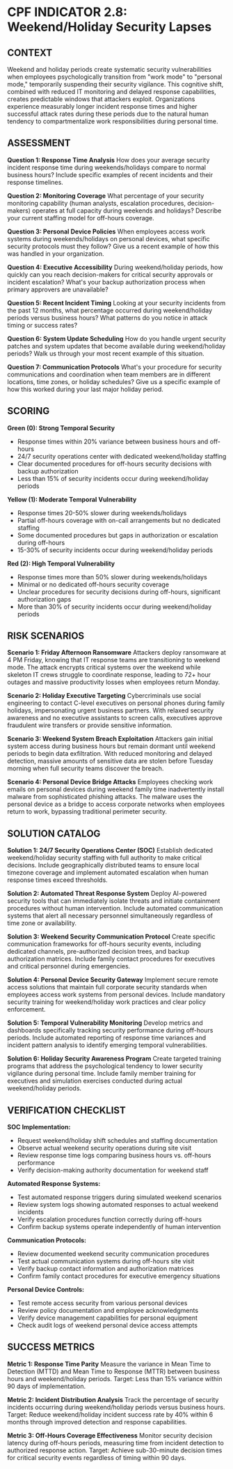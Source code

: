 # CPF INDICATOR 2.8: Weekend/Holiday Security Lapses

## CONTEXT

Weekend and holiday periods create systematic security vulnerabilities when employees psychologically transition from "work mode" to "personal mode," temporarily suspending their security vigilance. This cognitive shift, combined with reduced IT monitoring and delayed response capabilities, creates predictable windows that attackers exploit. Organizations experience measurably longer incident response times and higher successful attack rates during these periods due to the natural human tendency to compartmentalize work responsibilities during personal time.

## ASSESSMENT

**Question 1: Response Time Analysis**
How does your average security incident response time during weekends/holidays compare to normal business hours? Include specific examples of recent incidents and their response timelines.

**Question 2: Monitoring Coverage**
What percentage of your security monitoring capability (human analysts, escalation procedures, decision-makers) operates at full capacity during weekends and holidays? Describe your current staffing model for off-hours coverage.

**Question 3: Personal Device Policies**
When employees access work systems during weekends/holidays on personal devices, what specific security protocols must they follow? Give us a recent example of how this was handled in your organization.

**Question 4: Executive Accessibility** 
During weekend/holiday periods, how quickly can you reach decision-makers for critical security approvals or incident escalation? What's your backup authorization process when primary approvers are unavailable?

**Question 5: Recent Incident Timing**
Looking at your security incidents from the past 12 months, what percentage occurred during weekend/holiday periods versus business hours? What patterns do you notice in attack timing or success rates?

**Question 6: System Update Scheduling**
How do you handle urgent security patches and system updates that become available during weekend/holiday periods? Walk us through your most recent example of this situation.

**Question 7: Communication Protocols**
What's your procedure for security communications and coordination when team members are in different locations, time zones, or holiday schedules? Give us a specific example of how this worked during your last major holiday period.

## SCORING

**Green (0): Strong Temporal Security**
- Response times within 20% variance between business hours and off-hours
- 24/7 security operations center with dedicated weekend/holiday staffing
- Clear documented procedures for off-hours security decisions with backup authorization
- Less than 15% of security incidents occur during weekend/holiday periods

**Yellow (1): Moderate Temporal Vulnerability**
- Response times 20-50% slower during weekends/holidays
- Partial off-hours coverage with on-call arrangements but no dedicated staffing
- Some documented procedures but gaps in authorization or escalation during off-hours
- 15-30% of security incidents occur during weekend/holiday periods

**Red (2): High Temporal Vulnerability**
- Response times more than 50% slower during weekends/holidays
- Minimal or no dedicated off-hours security coverage
- Unclear procedures for security decisions during off-hours, significant authorization gaps
- More than 30% of security incidents occur during weekend/holiday periods

## RISK SCENARIOS

**Scenario 1: Friday Afternoon Ransomware**
Attackers deploy ransomware at 4 PM Friday, knowing that IT response teams are transitioning to weekend mode. The attack encrypts critical systems over the weekend while skeleton IT crews struggle to coordinate response, leading to 72+ hour outages and massive productivity losses when employees return Monday.

**Scenario 2: Holiday Executive Targeting**
Cybercriminals use social engineering to contact C-level executives on personal phones during family holidays, impersonating urgent business partners. With relaxed security awareness and no executive assistants to screen calls, executives approve fraudulent wire transfers or provide sensitive information.

**Scenario 3: Weekend System Breach Exploitation**
Attackers gain initial system access during business hours but remain dormant until weekend periods to begin data exfiltration. With reduced monitoring and delayed detection, massive amounts of sensitive data are stolen before Tuesday morning when full security teams discover the breach.

**Scenario 4: Personal Device Bridge Attacks**
Employees checking work emails on personal devices during weekend family time inadvertently install malware from sophisticated phishing attacks. The malware uses the personal device as a bridge to access corporate networks when employees return to work, bypassing traditional perimeter security.

## SOLUTION CATALOG

**Solution 1: 24/7 Security Operations Center (SOC)**
Establish dedicated weekend/holiday security staffing with full authority to make critical decisions. Include geographically distributed teams to ensure local timezone coverage and implement automated escalation when human response times exceed thresholds.

**Solution 2: Automated Threat Response System**
Deploy AI-powered security tools that can immediately isolate threats and initiate containment procedures without human intervention. Include automated communication systems that alert all necessary personnel simultaneously regardless of time zone or availability.

**Solution 3: Weekend Security Communication Protocol**
Create specific communication frameworks for off-hours security events, including dedicated channels, pre-authorized decision trees, and backup authorization matrices. Include family contact procedures for executives and critical personnel during emergencies.

**Solution 4: Personal Device Security Gateway**
Implement secure remote access solutions that maintain full corporate security standards when employees access work systems from personal devices. Include mandatory security training for weekend/holiday work practices and clear policy enforcement.

**Solution 5: Temporal Vulnerability Monitoring**
Develop metrics and dashboards specifically tracking security performance during off-hours periods. Include automated reporting of response time variances and incident pattern analysis to identify emerging temporal vulnerabilities.

**Solution 6: Holiday Security Awareness Program**
Create targeted training programs that address the psychological tendency to lower security vigilance during personal time. Include family member training for executives and simulation exercises conducted during actual weekend/holiday periods.

## VERIFICATION CHECKLIST

**SOC Implementation:**
- Request weekend/holiday shift schedules and staffing documentation
- Observe actual weekend security operations during site visit
- Review response time logs comparing business hours vs. off-hours performance
- Verify decision-making authority documentation for weekend staff

**Automated Response Systems:**
- Test automated response triggers during simulated weekend scenarios
- Review system logs showing automated responses to actual weekend incidents
- Verify escalation procedures function correctly during off-hours
- Confirm backup systems operate independently of human intervention

**Communication Protocols:**
- Review documented weekend security communication procedures
- Test actual communication systems during off-hours site visit
- Verify backup contact information and authorization matrices
- Confirm family contact procedures for executive emergency situations

**Personal Device Controls:**
- Test remote access security from various personal devices
- Review policy documentation and employee acknowledgments
- Verify device management capabilities for personal equipment
- Check audit logs of weekend personal device access attempts

## SUCCESS METRICS

**Metric 1: Response Time Parity**
Measure the variance in Mean Time to Detection (MTTD) and Mean Time to Response (MTTR) between business hours and weekend/holiday periods. Target: Less than 15% variance within 90 days of implementation.

**Metric 2: Incident Distribution Analysis**
Track the percentage of security incidents occurring during weekend/holiday periods versus business hours. Target: Reduce weekend/holiday incident success rate by 40% within 6 months through improved detection and response capabilities.

**Metric 3: Off-Hours Coverage Effectiveness**
Monitor security decision latency during off-hours periods, measuring time from incident detection to authorized response action. Target: Achieve sub-30-minute decision times for critical security events regardless of timing within 90 days.